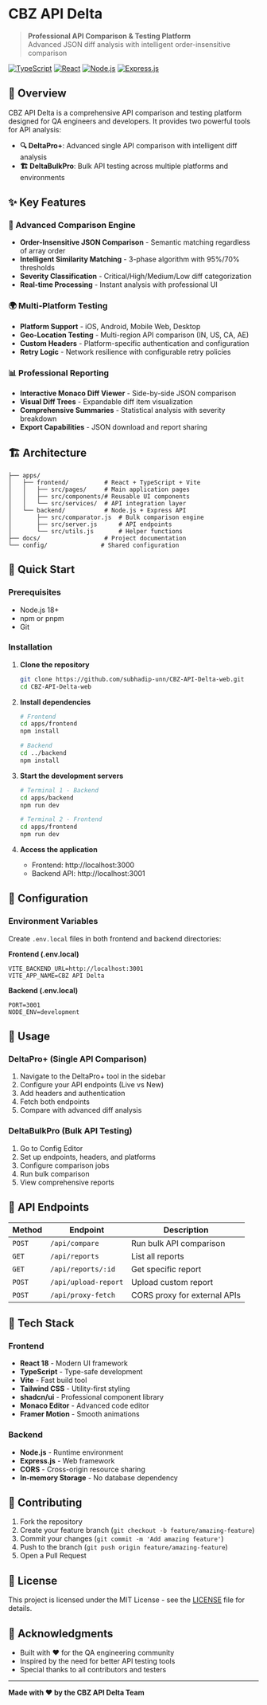 # CBZ API Delta

> **Professional API Comparison & Testing Platform**  
> Advanced JSON diff analysis with intelligent order-insensitive comparison

[![TypeScript](https://img.shields.io/badge/TypeScript-007ACC?style=for-the-badge&logo=typescript&logoColor=white)](https://www.typescriptlang.org/)
[![React](https://img.shields.io/badge/React-20232A?style=for-the-badge&logo=react&logoColor=61DAFB)](https://reactjs.org/)
[![Node.js](https://img.shields.io/badge/Node.js-43853D?style=for-the-badge&logo=node.js&logoColor=white)](https://nodejs.org/)
[![Express.js](https://img.shields.io/badge/Express.js-404D59?style=for-the-badge)](https://expressjs.com/)

## 🚀 Overview

CBZ API Delta is a comprehensive API comparison and testing platform designed for QA engineers and developers. It provides two powerful tools for API analysis:

- **🔍 DeltaPro+**: Advanced single API comparison with intelligent diff analysis
- **🏗️ DeltaBulkPro**: Bulk API testing across multiple platforms and environments

## ✨ Key Features

### 🎯 Advanced Comparison Engine
- **Order-Insensitive JSON Comparison** - Semantic matching regardless of array order
- **Intelligent Similarity Matching** - 3-phase algorithm with 95%/70% thresholds
- **Severity Classification** - Critical/High/Medium/Low diff categorization
- **Real-time Processing** - Instant analysis with professional UI

### 🌍 Multi-Platform Testing
- **Platform Support** - iOS, Android, Mobile Web, Desktop
- **Geo-Location Testing** - Multi-region API comparison (IN, US, CA, AE)
- **Custom Headers** - Platform-specific authentication and configuration
- **Retry Logic** - Network resilience with configurable retry policies

### 📊 Professional Reporting
- **Interactive Monaco Diff Viewer** - Side-by-side JSON comparison
- **Visual Diff Trees** - Expandable diff item visualization
- **Comprehensive Summaries** - Statistical analysis with severity breakdown
- **Export Capabilities** - JSON download and report sharing

## 🏗️ Architecture

```
├── apps/
│   ├── frontend/          # React + TypeScript + Vite
│   │   ├── src/pages/     # Main application pages
│   │   ├── src/components/# Reusable UI components
│   │   └── src/services/  # API integration layer
│   └── backend/           # Node.js + Express API
│       ├── src/comparator.js  # Bulk comparison engine
│       ├── src/server.js      # API endpoints
│       └── src/utils.js       # Helper functions
├── docs/                  # Project documentation
└── config/               # Shared configuration
```

## 🚀 Quick Start

### Prerequisites
- Node.js 18+ 
- npm or pnpm
- Git

### Installation

1. **Clone the repository**
   ```bash
   git clone https://github.com/subhadip-unn/CBZ-API-Delta-web.git
   cd CBZ-API-Delta-web
   ```

2. **Install dependencies**
   ```bash
   # Frontend
   cd apps/frontend
   npm install
   
   # Backend
   cd ../backend
   npm install
   ```

3. **Start the development servers**
   ```bash
   # Terminal 1 - Backend
   cd apps/backend
   npm run dev
   
   # Terminal 2 - Frontend
   cd apps/frontend
   npm run dev
   ```

4. **Access the application**
   - Frontend: http://localhost:3000
   - Backend API: http://localhost:3001

## 🔧 Configuration

### Environment Variables

Create `.env.local` files in both frontend and backend directories:

**Frontend (.env.local)**
```env
VITE_BACKEND_URL=http://localhost:3001
VITE_APP_NAME=CBZ API Delta
```

**Backend (.env.local)**
```env
PORT=3001
NODE_ENV=development
```

## 📖 Usage

### DeltaPro+ (Single API Comparison)
1. Navigate to the DeltaPro+ tool in the sidebar
2. Configure your API endpoints (Live vs New)
3. Add headers and authentication
4. Fetch both endpoints
5. Compare with advanced diff analysis

### DeltaBulkPro (Bulk API Testing)
1. Go to Config Editor
2. Set up endpoints, headers, and platforms
3. Configure comparison jobs
4. Run bulk comparison
5. View comprehensive reports

## 🔌 API Endpoints

| Method | Endpoint | Description |
|--------|----------|-------------|
| `POST` | `/api/compare` | Run bulk API comparison |
| `GET` | `/api/reports` | List all reports |
| `GET` | `/api/reports/:id` | Get specific report |
| `POST` | `/api/upload-report` | Upload custom report |
| `POST` | `/api/proxy-fetch` | CORS proxy for external APIs |

## 🎨 Tech Stack

### Frontend
- **React 18** - Modern UI framework
- **TypeScript** - Type-safe development
- **Vite** - Fast build tool
- **Tailwind CSS** - Utility-first styling
- **shadcn/ui** - Professional component library
- **Monaco Editor** - Advanced code editor
- **Framer Motion** - Smooth animations

### Backend
- **Node.js** - Runtime environment
- **Express.js** - Web framework
- **CORS** - Cross-origin resource sharing
- **In-memory Storage** - No database dependency

## 🤝 Contributing

1. Fork the repository
2. Create your feature branch (`git checkout -b feature/amazing-feature`)
3. Commit your changes (`git commit -m 'Add amazing feature'`)
4. Push to the branch (`git push origin feature/amazing-feature`)
5. Open a Pull Request

## 📝 License

This project is licensed under the MIT License - see the [LICENSE](LICENSE) file for details.

## 🙏 Acknowledgments

- Built with ❤️ for the QA engineering community
- Inspired by the need for better API testing tools
- Special thanks to all contributors and testers

---

**Made with ❤️ by the CBZ API Delta Team**